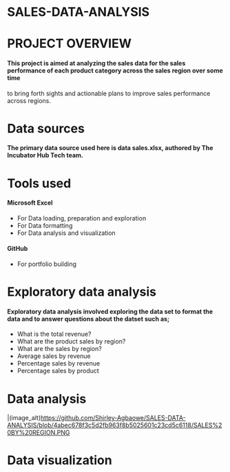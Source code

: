 # SALES-DATA-ANALYSIS


# PROJECT OVERVIEW
#### This project is aimed at analyzing the sales data for the sales performance of each product category across the sales region over some time
to bring forth sights and actionable plans to improve sales performance across regions.

# Data sources
#### The primary data source used here is data sales.xlsx,  authored by The Incubator Hub Tech team.


# Tools used
#### Microsoft Excel
- For Data loading, preparation and exploration
- For Data formatting
- For Data analysis and visualization

#### GitHub
-  For portfolio building

 
# Exploratory data analysis
#### Exploratory data analysis involved exploring the data set to format the data and to answer questions about the datset such as;
- What is the total revenue?
- What are the product sales by region?
- What are the sales by region?
- Average sales by revenue
- Percentage sales by revenue
- Percentage sales by product


# Data analysis
|(image_alt)https://github.com/Shirley-Agbaowe/SALES-DATA-ANALYSIS/blob/4abec678f3c5d2fb963f8b5025601c23cd5c6118/SALES%20BY%20REGION.PNG

















# Data visualization














